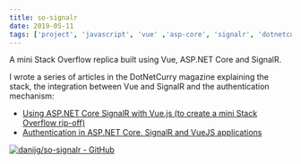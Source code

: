 ```yaml
---
title: so-signalr
date: 2019-05-11
tags: ['project', 'javascript', 'vue' ,'asp-core', 'signalr', 'dotnetcurry']
---
```


A mini Stack Overflow replica built using Vue, ASP.NET Core and SignalR.

I wrote a series of articles in the DotNetCurry magazine explaining the stack, the integration between Vue and SignalR and the authentication mechanism:
- [Using ASP.NET Core SignalR with Vue.js (to create a mini Stack Overflow rip-off)](https://www.dotnetcurry.com/ShowArticle.aspx?ID=1480)
- [Authentication in ASP.NET Core, SignalR and VueJS applications](https://www.dotnetcurry.com/ShowArticle.aspx?ID=1511)

[![danijg/so-signalr - GitHub](https://gh-card.dev/repos/danijg/so-signalr.svg?fullname=)](https://github.com/danijg/so-signalr)
